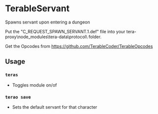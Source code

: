 # TerableServant
Spawns servant upon entering a dungeon

Put the "C_REQUEST_SPAWN_SERVANT.1.def" file into your tera-proxy\node_modules\tera-data\protocol\ folder.

Get the Opcodes from https://github.com/TerableCoder/TerableOpcodes

## Usage
### `teras` 
- Toggles module on/of
### `terao save` 
- Sets the default servant for that character